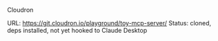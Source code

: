 Cloudron

URL: https://git.cloudron.io/playground/toy-mcp-server/
Status: cloned, deps installed, not yet hooked to Claude Desktop